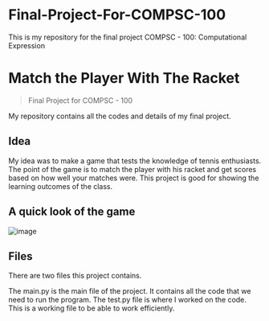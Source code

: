 # Final-Project-For-COMPSC-100
This is my repository for the final project COMPSC - 100: Computational Expression

# Match the Player With The Racket
> Final Project for COMPSC - 100

My repository contains all the codes and details of my final project. 

## Idea

My idea was to make a game that tests the knowledge of tennis enthusiasts. The point of the game is to match the player with his racket
and get scores based on how well your matches were. This project is good for showing the learning outcomes of the class. 

## A quick look of the game 

![image](https://github.com/benedekaibas/Final-Project-For-COMPSC-100/assets/82393336/7a12b601-d79e-4ac6-b95f-8001538f1eae)

## Files 

There are two files this project contains. 

The main.py is the main file of the project. It contains all the code that we need to run the program. 
The test.py file is where I worked on the code. This is a working file to be able to work efficiently. 
